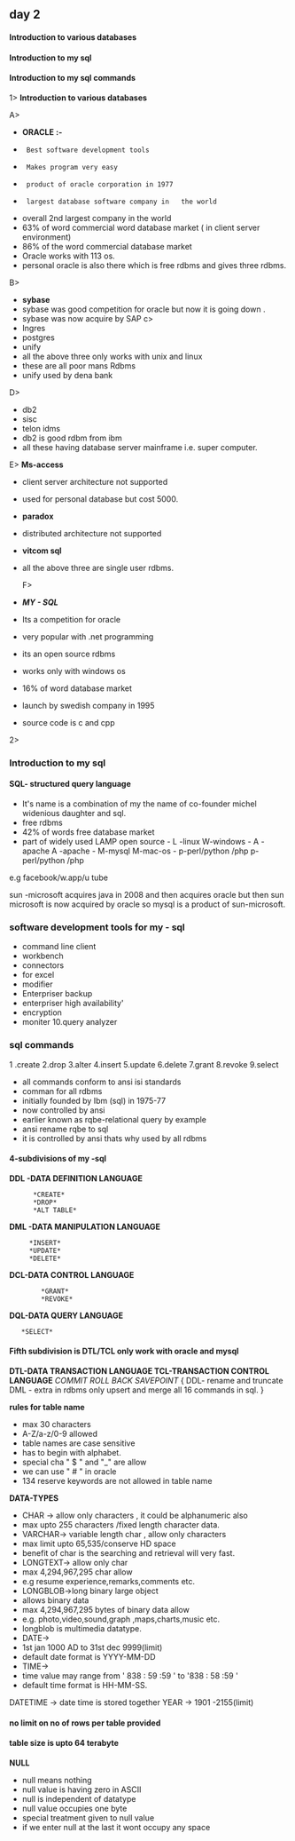 ## day 2
#### Introduction to various databases
#### Introduction to my sql
#### Introduction to my sql commands

 1>  **Introduction to various databases**
		 
A> 
 - **ORACLE** **:-** 
 -  	Best software development tools
 -      Makes program very easy
 -      product of oracle corporation in 1977
 -      largest database software company in   the world
 - overall  2nd largest company in the world
 - 63% of word commercial word database market ( in client server environment)
 - 86% of the word commercial database market
 - Oracle works with 113 os.
 - personal oracle is also there which is free rdbms and gives three rdbms.
 
B>
 - **sybase**
 - sybase was good competition for oracle but now it is going down .
 - sybase was now acquire by SAP
c>
 - Ingres 
 - postgres
 -  unify
 - all the above three only works with unix and linux
 - these are all poor mans Rdbms 
 - unify used by dena bank

D>

 - db2
 - sisc
 - telon idms
 - db2 is good rdbm from ibm
 - all these having database server mainframe i.e. super computer.

E>
**Ms-access**
 - client server architecture not supported
 - used for personal database but cost 5000.
 - **paradox**
 - distributed architecture not supported
 - **vitcom sql**
 - all the above three are single user rdbms.

	F>
	

 - ***MY - SQL***
 - Its a competition for oracle
 - very popular with .net programming
 - its an open source rdbms
 - works only with windows os
 - 16% of word database market
 - launch by swedish company in 1995
 - source code is c and cpp

2>
### Introduction to my sql
#### SQL- structured  query language

 - It's name is a combination of  my the name of co-founder michel widenious daughter and sql.
 - free rdbms
 - 42% of words free database market
 - part of widely  used  LAMP open source 
		 - L -linux                           W-windows
		 - A -apache                        A -apache 
		 - M-mysql                          M-mac-os
		 - p-perl/python /php        p-perl/python /php 

e.g facebook/w.app/u tube


sun -microsoft acquires  java in 2008
and then acquires oracle but then sun microsoft is now acquired by oracle so mysql is a product of sun-microsoft.

### software development tools for my - sql

 - command line client 
 - workbench
 - connectors
 - for excel
 - modifier
 - Enterpriser backup
 - enterpriser high availability'
 - encryption
 - moniter
 10.query analyzer
  
  ### sql commands
  
 1 .create
 2.drop
 3.alter
 4.insert
 5.update
 6.delete
 7.grant
 8.revoke
 9.select
 
 - all commands conform to ansi isi standards
 - comman for all rdbms
 - initially founded by Ibm (sql) in 1975-77
 - now controlled by ansi
 - earlier known as rqbe-relational query by example
 - ansi rename rqbe to sql
 - it is controlled by ansi thats why used by all rdbms


#### 4-subdivisions of my -sql
**DDL -DATA DEFINITION LANGUAGE**

	      *CREATE*
	      *DROP*
	      *ALT TABLE*
	      
	      
**DML -DATA MANIPULATION LANGUAGE**

	     *INSERT*
	     *UPDATE*
	     *DELETE*
			
**DCL-DATA CONTROL LANGUAGE**

            *GRANT*
            *REVOKE*
	    
 **DQL-DATA QUERY LANGUAGE**
			
	   *SELECT*
			
			
#### Fifth subdivision is DTL/TCL only work with oracle and mysql
**DTL-DATA TRANSACTION LANGUAGE
    TCL-TRANSACTION CONTROL LANGUAGE**
			    *COMMIT*
			    *ROLL BACK*
			    *SAVEPOINT*
{
DDL- rename and truncate
DML - extra in rdbms only
upsert and merge
all 16 commands in sql.
}

**rules for table name**

 - max 30 characters
 - A-Z/a-z/0-9 allowed
 - table names are case sensitive
 - has to begin with alphabet.
 - special cha  " $ " and "_" are allow
 - we can use " # " in oracle 
 - 134 reserve keywords are not allowed in table name


**DATA-TYPES**

 - CHAR -> allow only characters , it could be alphanumeric also
 - max upto 255 characters /fixed length character data.
 - VARCHAR-> variable length char , allow only characters
 - max limit upto 65,535/conserve HD space
 - benefit of char is the searching and retrieval will  very fast.
 - LONGTEXT-> allow only char 
 - max 4,294,967,295 char allow
 - e.g resume experience,remarks,comments etc.
 - LONGBLOB->long binary large object
 - allows binary data
 - max 4,294,967,295 bytes of binary data allow
 - e.g. photo,video,sound,graph ,maps,charts,music etc.
 - longblob is multimedia datatype.
 - DATE->
 - 1st jan 1000 AD to 31st dec 9999(limit)
 - default date format is  YYYY-MM-DD
 - TIME->
 - time value may range from ' 838 : 59 :59 ' to '838 : 58 :59 '
 - default time format is HH-MM-SS.

DATETIME -> date time is stored together
YEAR -> 1901 -2155(limit)

#### no limit on no of rows per table provided
#### table size is upto 64 terabyte 


**NULL**

 - null means nothing
 - null value is having zero in ASCII
 - null is independent of datatype
 - null value occupies one byte
 - special treatment given to null value
 - if we enter null at the last it wont occupy any space

